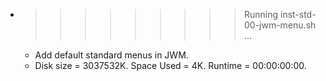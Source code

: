 * >>>>>>>>> Running inst-std-00-jwm-menu.sh ...
  * Add default standard menus in JWM.
  * Disk size = 3037532K. Space Used = 4K. Runtime = 00:00:00:00.

